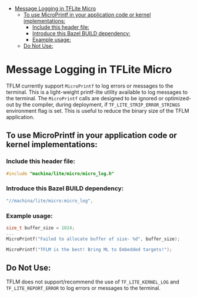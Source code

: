 <!--
Semi-automated TOC generation with instructions from
https://github.com/ekalinin/github-markdown-toc#auto-insert-and-update-toc
-->

<!--ts-->
* [Message Logging in TFLite Micro](#message-logging-in-tflite-micro)
   * [To use MicroPrintf in your application code or kernel implementations:](#to-use-microprintf-in-your-application-code-or-kernel-implementations)
      * [Include this header file:](#include-this-header-file)
      * [Introduce this Bazel BUILD dependency:](#introduce-this-bazel-build-dependency)
      * [Example usage:](#example-usage)
   * [Do Not Use:](#do-not-use)

<!-- Added by: vamsimanchala, at: Wed Nov 23 12:35:39 AM UTC 2022 -->

<!--te-->

# Message Logging in TFLite Micro

TFLM currently support `MicroPrintf` to log errors or messages to the terminal. This is a light-weight printf-lite utility available to log messages to the terminal. The `MicroPrintf` calls are designed to be ignored or optimized-out by the compiler, during deployment, if `TF_LITE_STRIP_ERROR_STRINGS` environment flag is set. This is useful to reduce the binary size of the TFLM application.


## To use MicroPrintf in your application code or kernel implementations:
### Include this header file:
```c++
#include "machina/lite/micro/micro_log.h"
```

### Introduce this Bazel BUILD dependency:
```c++
"//machina/lite/micro:micro_log",
```

### Example usage:
```c++
size_t buffer_size = 1024;
...
MicroPrintf("Failed to allocate buffer of size- %d", buffer_size);

MicroPrintf("TFLM is the best! Bring ML to Embedded targets!");
```

## Do Not Use:
TFLM does not support/recommend the use of `TF_LITE_KERNEL_LOG` and `TF_LITE_REPORT_ERROR` to log errors or messages to the terminal. 
